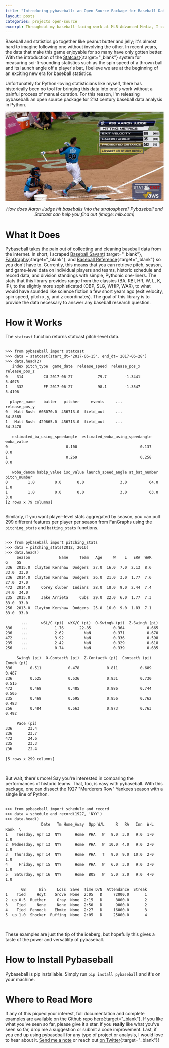 ```yaml
---
title: "Introducing pybaseball: an Open Source Package for Baseball Data Analysis"
layout: posts
categories: projects open-source
excerpt: Throughout my baseball-facing work at MLB Advanced Media, I came to realize that there was no reliable Python tool available for sabermetric research and advanced baseball statistics. As a response to this, I built pybaseball - a Python package for baseball data analysis.
---
```


Baseball and statistics go together like peanut butter and jelly; it's almost hard to imagine following one without involving the other. In recent years, the data that make this game enjoyable for so many have only gotten better. With the introduction of the [Statcast](http://m.mlb.com/statcast/leaderboard){:target="_blank"} system for measuring sci-fi-sounding statistics such as the spin speed of a thrown ball and its launch angle off a player's bat, I believe we are at the beginning of an exciting new era for baseball statistics. 

Unfortunately for Python-loving statisticians like myself, there has historically been no tool for bringing this data into one's work without a painful process of manual curation. For this reason, I'm releasing pybaseball: an open source package for 21st century baseball data analysis in Python. 

<p align = "center">
    <img src="/images/fulls/judge-derby-mlbdotcom.jpg" alt>
</p>
<p align="center">
    <em align="center">How does Aaron Judge hit baseballs into the stratosphere? Pybaseball and Statcast can help you find out (image: mlb.com)</em>
</p>

# What It Does
Pybaseball takes the pain out of collecting and cleaning baseball data from the internet. In short, I scraped [Baseball Savant](https://baseballsavant.mlb.com/statcast_leaderboard){:target="_blank"}, [FanGraphs](http://www.fangraphs.com/leaders.aspx?pos=all&stats=pit&lg=all&qual=y&type=8&season=2017&month=0&season1=2017&ind=0){:target="_blank"}, and [Baseball Reference](https://www.baseball-reference.com/){:target="_blank"} so you don't have to. Currently, this means that you can retrieve pitch, season, and game-level data on individual players and teams, historic schedule and record data, and division standings with simple, Pythonic one-liners. The stats that this library provides range from the classics (BA, RBI, HR, W, L, K, IP), to the slightly more sophisticated (OBP, SLG, WHIP, WAR), to what would have sounded like science fiction a few short years ago (exit velocity, spin speed, pitch x, y, and z coordinates). The goal of this library is to provide the data necessary to answer any baseball research question. 

# How it Works
The `statcast` function returns statcast pitch-level data. 

<pre>
  <code class="python">
>>> from pybaseball import statcast 
>>> data = statcast(start_dt='2017-06-15', end_dt='2017-06-28')
>>> data.head(2)  
   index pitch_type  game_date  release_speed  release_pos_x  release_pos_z  
0    314         CU 2017-06-27           79.7        -1.3441         5.4075
1    332         FF 2017-06-27           98.1        -1.3547         5.4196

  player_name    batter   pitcher     events     ...      release_pos_y  
0   Matt Bush  608070.0  456713.0  field_out     ...            54.8585
1   Matt Bush  429665.0  456713.0  field_out     ...            54.3470

   estimated_ba_using_speedangle  estimated_woba_using_speedangle  woba_value  
0                          0.100                            0.137         0.0
1                          0.269                            0.258         0.0

   woba_denom babip_value iso_value launch_speed_angle at_bat_number pitch_number  
0         1.0         0.0       0.0                3.0          64.0          1.0
1         1.0         0.0       0.0                3.0          63.0          3.0  
[2 rows x 79 columns]
  </code>
</pre>

Similarly, if you want player-level stats aggregated by season, you can pull 299 different features per player per season from FanGraphs using the `pitching_stats` and `batting_stats` functions. 

<pre>
  <code class="python">
>>> from pybaseball import pitching_stats
>>> data = pitching_stats(2012, 2016)
>>> data.head()
     Season             Name     Team   Age     W    L   ERA  WAR     G    GS  
336  2015.0  Clayton Kershaw  Dodgers  27.0  16.0  7.0  2.13  8.6  33.0  33.0
236  2014.0  Clayton Kershaw  Dodgers  26.0  21.0  3.0  1.77  7.6  27.0  27.0
472  2014.0     Corey Kluber  Indians  28.0  18.0  9.0  2.44  7.4  34.0  34.0
235  2015.0     Jake Arrieta     Cubs  29.0  22.0  6.0  1.77  7.3  33.0  33.0
256  2013.0  Clayton Kershaw  Dodgers  25.0  16.0  9.0  1.83  7.1  33.0  33.0

       ...      wSL/C (pi)  wXX/C (pi)  O-Swing% (pi)  Z-Swing% (pi)  
336    ...            1.76       22.85          0.364          0.665
236    ...            2.62         NaN          0.371          0.670
472    ...            3.92         NaN          0.336          0.598
235    ...            2.42         NaN          0.329          0.618
256    ...            0.74         NaN          0.339          0.635

     Swing% (pi)  O-Contact% (pi)  Z-Contact% (pi)  Contact% (pi)  Zone% (pi)  
336        0.511            0.478            0.811          0.689       0.487
236        0.525            0.536            0.831          0.730       0.515
472        0.468            0.485            0.886          0.744       0.505
235        0.468            0.595            0.856          0.762       0.483
256        0.484            0.563            0.873          0.763       0.492

     Pace (pi)
336       23.4
236       23.7
472       24.6
235       23.3
256       23.4

[5 rows x 299 columns]

  </code>
</pre>

But wait, there's more! Say you're interested in comparing the performances of historic teams. That, too, is easy with pybaseball. With this package, one can dissect the 1927 "Murderers Row" Yankees season with a single line of Python. 

<pre>
  <code class="python">
>>> from pybaseball import schedule_and_record
>>> data = schedule_and_record(1927, 'NYY')
>>> data.head()
                Date   Tm Home_Away  Opp W/L     R   RA   Inn  W-L  Rank  \
1    Tuesday, Apr 12  NYY      Home  PHA   W   8.0  3.0   9.0  1-0   1.0
2  Wednesday, Apr 13  NYY      Home  PHA   W  10.0  4.0   9.0  2-0   1.0
3   Thursday, Apr 14  NYY      Home  PHA   T   9.0  9.0  10.0  2-0   1.0
4     Friday, Apr 15  NYY      Home  PHA   W   6.0  3.0   9.0  3-0   1.0
5   Saturday, Apr 16  NYY      Home  BOS   W   5.0  2.0   9.0  4-0   1.0

       GB      Win     Loss  Save  Time D/N  Attendance  Streak
1    Tied     Hoyt    Grove  None  2:05   D     72000.0       1
2  up 0.5  Ruether     Gray  None  2:15   D      8000.0       2
3    Tied     None     None  None  2:50   D      9000.0       2
4    Tied  Pennock    Ehmke  None  2:27   D     16000.0       3
5  up 1.0  Shocker  Ruffing  None  2:05   D     25000.0       4

  </code>
</pre>

These examples are just the tip of the iceberg, but hopefully this gives a taste of the power and versatility of pybaseball. 

# How to Install Pybaseball
Pybaseball is pip installable. Simply run `pip install pybaseball` and it's on your machine.

# Where to Read More
If any of this piqued your interest, full documentation and complete examples are available on the Github repo [here](http://github.com/jldbc/pybaseball){:target="_blank"}. If you like what you've seen so far, please give it a star. If you __really__ like what you've seen so far, drop me a suggestion or submit a code improvement. Last, if you end up using pybaseball for any type of project or analysis, I would love to hear about it. [Send me a note](mailto:ledoux.james.r@gmail.com) or reach out [on Twitter](http://twitter.com/jmzledoux){:target="_blank"}!


